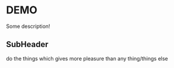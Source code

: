 # DEMO
Some description!

## SubHeader 
do the things which gives more pleasure than any thing/things else
